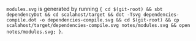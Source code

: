 `modules.svg` is generated by running `{ cd $(git-root) && sbt dependencyDot && cd scalahost/target && dot -Tsvg dependencies-compile.dot -o dependencies-compile.svg && cd $(git-root) && cp scalahost/target/dependencies-compile.svg notes/modules.svg && open notes/modules.svg; }`.